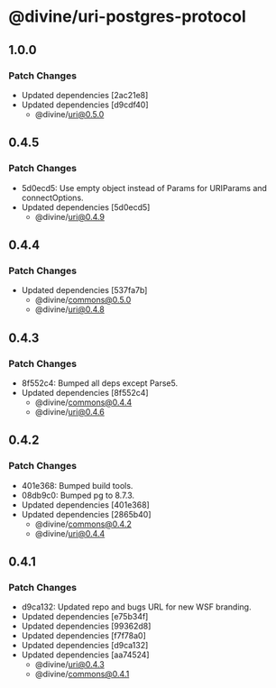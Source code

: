 # @divine/uri-postgres-protocol

## 1.0.0

### Patch Changes

- Updated dependencies [2ac21e8]
- Updated dependencies [d9cdf40]
  - @divine/uri@0.5.0

## 0.4.5

### Patch Changes

- 5d0ecd5: Use empty object instead of Params for URIParams and connectOptions.
- Updated dependencies [5d0ecd5]
  - @divine/uri@0.4.9

## 0.4.4

### Patch Changes

- Updated dependencies [537fa7b]
  - @divine/commons@0.5.0
  - @divine/uri@0.4.8

## 0.4.3

### Patch Changes

- 8f552c4: Bumped all deps except Parse5.
- Updated dependencies [8f552c4]
  - @divine/commons@0.4.4
  - @divine/uri@0.4.6

## 0.4.2

### Patch Changes

- 401e368: Bumped build tools.
- 08db9c0: Bumped pg to 8.7.3.
- Updated dependencies [401e368]
- Updated dependencies [2865b40]
  - @divine/commons@0.4.2
  - @divine/uri@0.4.4

## 0.4.1

### Patch Changes

- d9ca132: Updated repo and bugs URL for new WSF branding.
- Updated dependencies [e75b34f]
- Updated dependencies [99362d8]
- Updated dependencies [f7f78a0]
- Updated dependencies [d9ca132]
- Updated dependencies [aa74524]
  - @divine/uri@0.4.3
  - @divine/commons@0.4.1
